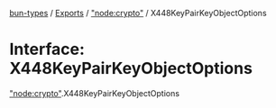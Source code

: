 [bun-types](https://oven-sh.github.io/bun-types/README.md) / [Exports](https://oven-sh.github.io/bun-types/modules.md) / ["node:crypto"](https://oven-sh.github.io/bun-types/modules/node_crypto_.md) / X448KeyPairKeyObjectOptions

# Interface: X448KeyPairKeyObjectOptions

["node:crypto"](https://oven-sh.github.io/bun-types/modules/node_crypto_.md).X448KeyPairKeyObjectOptions
